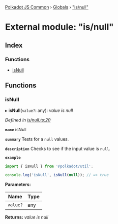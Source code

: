 [Polkadot JS Common](../README.md) › [Globals](../globals.md) › ["is/null"](_is_null_.md)

# External module: "is/null"

## Index

### Functions

* [isNull](_is_null_.md#isnull)

## Functions

###  isNull

▸ **isNull**(`value?`: any): *value is null*

*Defined in [is/null.ts:20](https://github.com/polkadot-js/common/blob/bf5ba0f4/packages/util/src/is/null.ts#L20)*

**`name`** isNull

**`summary`** Tests for a `null` values.

**`description`** 
Checks to see if the input value is `null`.

**`example`** 
<BR>

```javascript
import { isNull } from '@polkadot/util';

console.log('isNull', isNull(null)); // => true
```

**Parameters:**

Name | Type |
------ | ------ |
`value?` | any |

**Returns:** *value is null*
